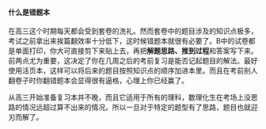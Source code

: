 #### 什么是错题本

在高三这个时期每天都会受到套卷的洗礼。然而套卷中的题目涉及的知识点极多，考试之前拿出来挨篇翻效率十分低下，这时候错题本就很有必要了。B中的试卷都是单面打印，你大可直接剪下来贴上去，再把**解题思路、推到过程**和答案写下来。前两点尤为重要，这决定了你在几周之后的考前复习是能否记起题目的解法。最好使用活页本，这样可以将后来的题目按照知识点的顺序加进本里。而且在考前别人翻卷子时你翻错题本会显得很有逼格，心理上你已经赢了。

从高三开始准备复习本并不晚，而且它适用于所有的理科，数理化生在考场上没思路的情况远超过算不出来的情况。所以一旦对于特定的题型有了思路，题目也就迎刃而解了。
